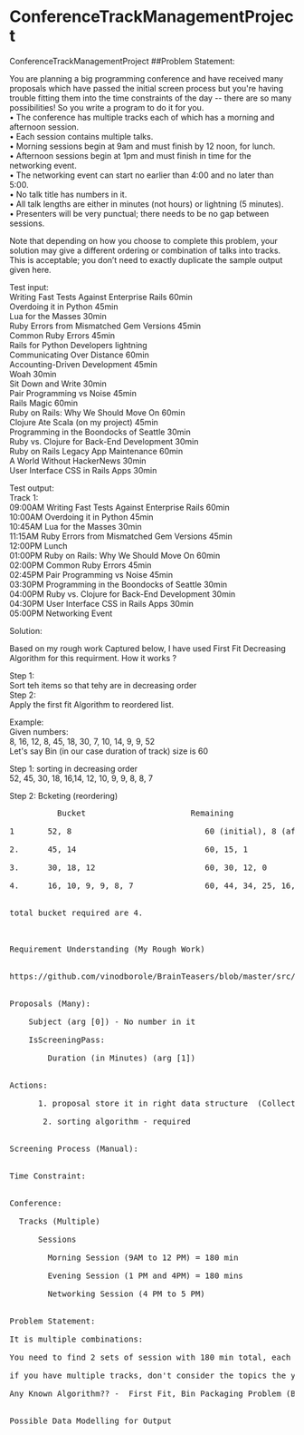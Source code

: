 # ConferenceTrackManagementProject
ConferenceTrackManagementProject
##Problem Statement:

You are planning a big programming conference and have received many proposals which have passed the initial screen process but you're having trouble fitting them into the time constraints of the day -- there are so many possibilities! So you write a program to do it for you. <br/>
	•	The conference has multiple tracks each of which has a morning and afternoon session. <br/>
	•	Each session contains multiple talks. <br/>
	•	Morning sessions begin at 9am and must finish by 12 noon, for lunch. <br/>
	•	Afternoon sessions begin at 1pm and must finish in time for the networking event. <br/>
	•	The networking event can start no earlier than 4:00 and no later than 5:00.<br/>
	•	No talk title has numbers in it.<br/>
	•	All talk lengths are either in minutes (not hours) or lightning (5 minutes).<br/>
	•	Presenters will be very punctual; there needs to be no gap between sessions.<br/>
 
Note that depending on how you choose to complete this problem, your solution may give a different ordering or combination of talks into tracks. This is acceptable; you don’t need to exactly duplicate the sample output given here. <br/>
 
Test input:<br/>
Writing Fast Tests Against Enterprise Rails 60min<br/>
Overdoing it in Python 45min<br/>
Lua for the Masses 30min<br/>
Ruby Errors from Mismatched Gem Versions 45min<br/>
Common Ruby Errors 45min<br/>
Rails for Python Developers lightning<br/>
Communicating Over Distance 60min<br/>
Accounting-Driven Development 45min<br/>
Woah 30min<br/>
Sit Down and Write 30min<br/>
Pair Programming vs Noise 45min<br/>
Rails Magic 60min<br/>
Ruby on Rails: Why We Should Move On 60min<br/>
Clojure Ate Scala (on my project) 45min<br/>
Programming in the Boondocks of Seattle 30min<br/>
Ruby vs. Clojure for Back-End Development 30min<br/>
Ruby on Rails Legacy App Maintenance 60min<br/>
A World Without HackerNews 30min<br/>
User Interface CSS in Rails Apps 30min<br/>
 
Test output: <br/>
Track 1:<br/>
09:00AM Writing Fast Tests Against Enterprise Rails 60min<br/>
10:00AM Overdoing it in Python 45min<br/>
10:45AM Lua for the Masses 30min<br/>
11:15AM Ruby Errors from Mismatched Gem Versions 45min<br/>
12:00PM Lunch<br/>
01:00PM Ruby on Rails: Why We Should Move On 60min<br/>
02:00PM Common Ruby Errors 45min<br/>
02:45PM Pair Programming vs Noise 45min<br/>
03:30PM Programming in the Boondocks of Seattle 30min<br/>
04:00PM Ruby vs. Clojure for Back-End Development 30min<br/>
04:30PM User Interface CSS in Rails Apps 30min<br/>
05:00PM Networking Event<br/>


Solution:<br/>

Based on my rough work Captured below, I have used First Fit Decreasing Algorithm for this requirment. How it works ?<br/>

Step 1:<br/>
Sort teh items so that tehy are in decreasing order<br/>
Step 2: <br/>
Apply the first fit Algorithm to reordered list.<br/>

Example:<br/>
Given numbers:<br/>
8, 16, 12, 8, 45, 18, 30, 7, 10, 14, 9, 9, 52<br/>
Let's say Bin (in our case duration of track) size is 60 <br/>

Step 1: sorting in decreasing order<br/>
52, 45, 30, 18, 16,14, 12, 10, 9, 9, 8, 8, 7<br/>

Step 2: Bcketing (reordering)<br/>
<pre>
          Bucket                      Remaining <br/>
1       52, 8                            60 (initial), 8 (after adding 52), 0 (after adding 8, other numbers not fit)<br/>
2.      45, 14                           60, 15, 1<br/>
3.      30, 18, 12                       60, 30, 12, 0<br/>
4.      16, 10, 9, 9, 8, 7               60, 44, 34, 25, 16, 8, 1<br/> 

total bucket required are 4.<br/>


Requirement Understanding (My Rough Work)<br/>

https://github.com/vinodborole/BrainTeasers/blob/master/src/com/vinodborole/brainteasers/ctm/algo/BinPackingFirstFitDecreasing.java <br/>

Proposals (Many):<br/>
	Subject (arg [0]) - No number in it<br/>
	IsScreeningPass:<br/>
        Duration (in Minutes) (arg [1])<br/>
        
Actions:<br/>
      1. proposal store it in right data structure  (Collections, hash table / Map / Set):  should not take duplicates, no ordering required<br/>
       2. sorting algorithm - required<br/>

Screening Process (Manual):<br/>

Time Constraint: <br/>

Conference:<br/>
  Tracks (Multiple)<br/>
	  Sessions<br/>
		Morning Session (9AM to 12 PM) = 180 min<br/>
		Evening Session (1 PM and 4PM) = 180 mins<br/>
		Networking Session (4 PM to 5 PM)<br/>

Problem Statement:<br/>
It is multiple combinations: <br/>
You need to find 2 sets of session with 180 min total, each session<br/>
if you have multiple tracks, don't consider the topics the you considered in the other track<br/>
Any Known Algorithm?? -  First Fit, Bin Packaging Problem (Bin Size = 180), for n bin output, apply nP2 permutation <br/>

Possible Data Modelling for Output  <br/>


	 
